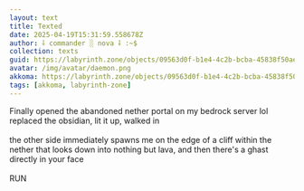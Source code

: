 ```yaml
---
layout: text
title: Texted
date: 2025-04-19T15:31:59.558678Z
author: ⸸ commander ░ nova ⸸ :~$
collection: texts
guid: https://labyrinth.zone/objects/09563d0f-b1e4-4c2b-bcba-45838f50ae58
avatar: /img/avatar/daemon.png
akkoma: https://labyrinth.zone/objects/09563d0f-b1e4-4c2b-bcba-45838f50ae58
tags: [akkoma, labyrinth-zone]
---
```


<p>Finally opened the abandoned nether portal on my bedrock server lol replaced the obsidian, lit it up, walked in<br><br>the other side immediately spawns me on the edge of a cliff within the nether that looks down into nothing but lava, and then there's a ghast directly in your face<br><br>RUN</p>